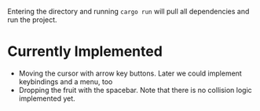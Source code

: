 Entering the directory and running `cargo run` will pull all dependencies and run the project.

# Currently Implemented
* Moving the cursor with arrow key buttons. Later we could implement keybindings and a menu, too
* Dropping the fruit with the spacebar. Note that there is no collision logic implemented yet.